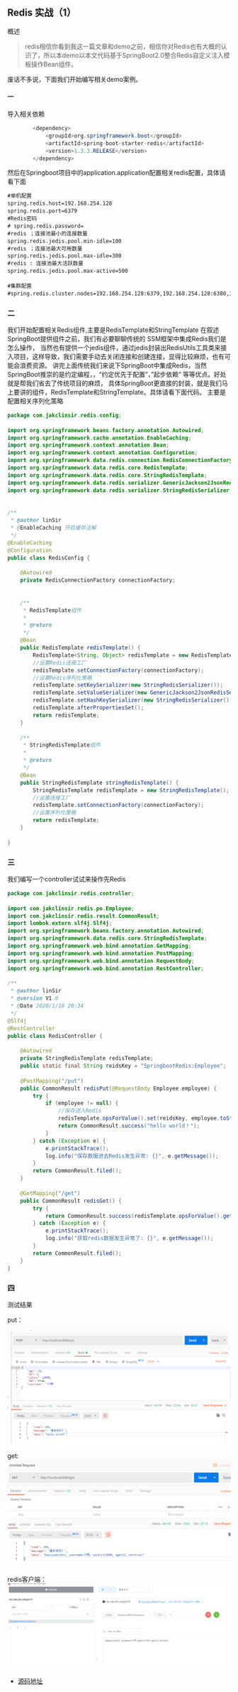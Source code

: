 ## Redis 实战（1）
概述
> redis相信你看到我这一篇文章和demo之前，相信你对Redis也有大概的认识了，所以本demo以本文代码基于SpringBoot2.0整合Redis自定义注入模板操作Bean组件。

废话不多说，下面我们开始编写相关demo案例。
#### 一
导入相关依赖

```java
        <dependency>
            <groupId>org.springframework.boot</groupId>
            <artifactId>spring-boot-starter-redis</artifactId>
            <version>1.3.3.RELEASE</version>
        </dependency>
```
然后在Springboot项目中的application.application配置相关redis配置，具体请看下面
```xml
#单机配置
spring.redis.host=192.168.254.128
spring.redis.port=6379
#Redis密码
# spring.redis.password=
#redis ；连接池最小的连接数量
spring.redis.jedis.pool.min-idle=100
#redis ；连接池最大可用数量
spring.redis.jedis.pool.max-idle=300
#redis : 连接池最大活跃数量
spring.redis.jedis.pool.max-active=500

#集群配置
#spring.redis.cluster.nodes=192.168.254.128:6379,192.168.254.128:6380,192.168.254.128:6381,192.168.254.128:6382
```
### 二
我们开始配置相关Redis组件,主要是RedisTemplate和StringTemplate
在叙述SpringBoot提供组件之前，我们有必要聊聊传统的 SSM框架中集成Redis我们是怎么操作，
当然也有提供一个jedis组件，通过jedis封装出RedisUtils工具类来接入项目，这样导致，我们需要手动去关闭连接和创建连接，显得比较麻烦，也有可能会浪费资源。
讲完上面传统我们来说下SpringBoot中集成Redis，当然SpringBoot推崇的是约定编程，，“约定优先于配置”，”起步依赖“ 等等优点。好处就是帮我们省去了传统项目的麻烦，
具体SpringBoot更直接的封装，就是我们马上要讲的组件，RedisTemplate和StringTemplate。具体请看下面代码。
主要是配置相关序列化策略
```java
package com.jakclinsir.redis.config;

import org.springframework.beans.factory.annotation.Autowired;
import org.springframework.cache.annotation.EnableCaching;
import org.springframework.context.annotation.Bean;
import org.springframework.context.annotation.Configuration;
import org.springframework.data.redis.connection.RedisConnectionFactory;
import org.springframework.data.redis.core.RedisTemplate;
import org.springframework.data.redis.core.StringRedisTemplate;
import org.springframework.data.redis.serializer.GenericJackson2JsonRedisSerializer;
import org.springframework.data.redis.serializer.StringRedisSerializer;


/**
 * @author linSir
 * @EnableCaching 开启缓存注解
 */
@EnableCaching
@Configuration
public class RedisConfig {

    @Autowired
    private RedisConnectionFactory connectionFactory;


    /**
     * RedisTemplate组件
     *
     * @return
     */
    @Bean
    public RedisTemplate redisTemplate() {
        RedisTemplate<String, Object> redisTemplate = new RedisTemplate<>();
        //设置Redis连接工厂
        redisTemplate.setConnectionFactory(connectionFactory);
        //设置Redis序列化策略
        redisTemplate.setKeySerializer(new StringRedisSerializer());
        redisTemplate.setValueSerializer(new GenericJackson2JsonRedisSerializer());
        redisTemplate.setHashKeySerializer(new StringRedisSerializer());
        redisTemplate.afterPropertiesSet();
        return redisTemplate;
    }

    /**
     * StringRedisTemplate组件
     *
     * @return
     */
    @Bean
    public StringRedisTemplate stringRedisTemplate() {
        StringRedisTemplate redisTemplate = new StringRedisTemplate();
        //设置连接工厂
        redisTemplate.setConnectionFactory(connectionFactory);
        //设置序列化策略
        return redisTemplate;
    }

}

```
### 三
我们编写一个controller试试来操作先Redis
```java
package com.jakclinsir.redis.controller;

import com.jakclinsir.redis.po.Employee;
import com.jakclinsir.redis.result.CommonResult;
import lombok.extern.slf4j.Slf4j;
import org.springframework.beans.factory.annotation.Autowired;
import org.springframework.data.redis.core.StringRedisTemplate;
import org.springframework.web.bind.annotation.GetMapping;
import org.springframework.web.bind.annotation.PostMapping;
import org.springframework.web.bind.annotation.RequestBody;
import org.springframework.web.bind.annotation.RestController;

/**
 * @author linSir
 * @version V1.0
 * @Date 2020/1/18 20:34
 */
@Slf4j
@RestController
public class RedisController {

    @Autowired
    private StringRedisTemplate redisTemplate;
    public static final String reidsKey = "SpringbootRedis:Employee";

    @PostMapping("/put")
    public CommonResult redisPut(@RequestBody Employee employee) {
        try {
            if (employee != null) {
                //保存进入Redis
                redisTemplate.opsForValue().set(reidsKey, employee.toString());
                return CommonResult.success("hello world！");
            }
        } catch (Exception e) {
            e.printStackTrace();
            log.info("保存数据进去Redis发生异常: {}", e.getMessage());
        }
        return CommonResult.filed();
    }

    @GetMapping("/get")
    public CommonResult redisGet() {
        try {
            return CommonResult.success(redisTemplate.opsForValue().get(reidsKey));
        } catch (Exception e) {
            e.printStackTrace();
            log.info("获取redis数据发生异常了: {}", e.getMessage());
        }
        return CommonResult.filed();
    }
}
```
### 四
测试结果

put：

![](./doc/images/QQ截图20200118212031.png)

get:
![](./doc/images/QQ截图20200118212125.png)

redis客户端：
![](./doc/images/QQ截图20200118212137.png)

* [源码地址](https://github.com/Jacklinsir/Redis-ApplicationScene/tree/master/redsis-hello-01)